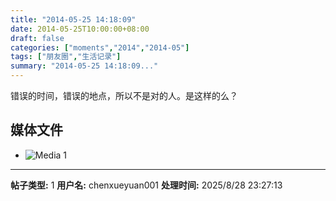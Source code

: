 ```yaml
---
title: "2014-05-25 14:18:09"
date: 2014-05-25T10:00:00+08:00
draft: false
categories: ["moments","2014","2014-05"]
tags: ["朋友圈","生活记录"]
summary: "2014-05-25 14:18:09..."
---
```


错误的时间，错误的地点，所以不是对的人。是这样的么？

## 媒体文件

- ![Media 1](/Moments/photos/2014-05-25/201405251418090.jpg)

---

**帖子类型:** 1
**用户名:** chenxueyuan001
**处理时间:** 2025/8/28 23:27:13